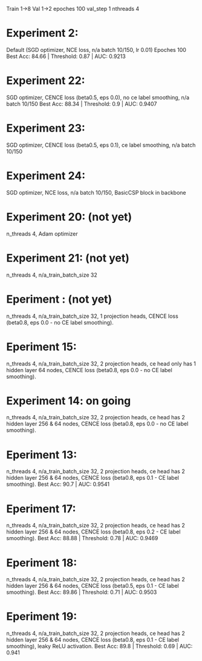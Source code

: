 Train 1->8
Val 1->2
epoches 100
val_step 1
nthreads 4

# Experiment 2:

Default (SGD optimizer, NCE loss, n/a batch 10/150, lr 0.01)
Epoches 100
Best Acc: 84.66 | Threshold: 0.87 | AUC: 0.9213

# Experiment 22:

SGD optimizer, CENCE loss (beta0.5, eps 0.0), no ce label smoothing, n/a batch 10/150
Best Acc: 88.34 | Threshold: 0.9 | AUC: 0.9407

# Experiment 23:
SGD optimizer, CENCE loss (beta0.5, eps 0.1), ce label smoothing, n/a batch 10/150

# Experiment 24:
SGD optimizer, NCE loss, n/a batch 10/150, BasicCSP block in backbone

# Experiment 20: (not yet)

n_threads 4, Adam optimizer

# Experiment 21: (not yet)

n_threads 4, n/a_train_batch_size 32

# Eperiment : (not yet)

n_threads 4, n/a_train_batch_size 32, 1 projection heads, CENCE loss (beta0.8, eps 0.0 - no CE label smoothing).

# Eperiment 15:

n_threads 4, n/a_train_batch_size 32, 2 projection heads, ce head only has 1 hidden layer 64 nodes, CENCE loss (beta0.8, eps 0.0 - no CE label smoothing).

# Experiment 14: on going

n_threads 4, n/a_train_batch_size 32, 2 projection heads, ce head has 2 hidden layer 256 & 64 nodes, CENCE loss (beta0.8, eps 0.0 - no CE label smoothing).

# Eperiment 13:

n_threads 4, n/a_train_batch_size 32, 2 projection heads, ce head has 2 hidden layer 256 & 64 nodes, CENCE loss (beta0.8, eps 0.1 - CE label smoothing).
Best Acc: 90.7 | AUC: 0.9541

# Eperiment 17:

n_threads 4, n/a_train_batch_size 32, 2 projection heads, ce head has 2 hidden layer 256 & 64 nodes, CENCE loss (beta0.8, eps 0.2 - CE label smoothing).
Best Acc: 88.88 | Threshold: 0.78 | AUC: 0.9469

# Eperiment 18:

n_threads 4, n/a_train_batch_size 32, 2 projection heads, ce head has 2 hidden layer 256 & 64 nodes, CENCE loss (beta0.5, eps 0.1 - CE label smoothing).
Best Acc: 89.86 | Threshold: 0.71 | AUC: 0.9503

# Eperiment 19:

n_threads 4, n/a_train_batch_size 32, 2 projection heads, ce head has 2 hidden layer 256 & 64 nodes, CENCE loss (beta0.8, eps 0.1 - CE label smoothing), leaky ReLU activation.
Best Acc: 89.8 | Threshold: 0.69 | AUC: 0.941

